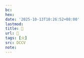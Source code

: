 ```yaml
---
bc:
hex:
date: '2025-10-13T10:26:52+08:00'
lastmod:
title: 􀥰
url: 􀥰
tags: [火]
src: DCCV
note:
---
```

